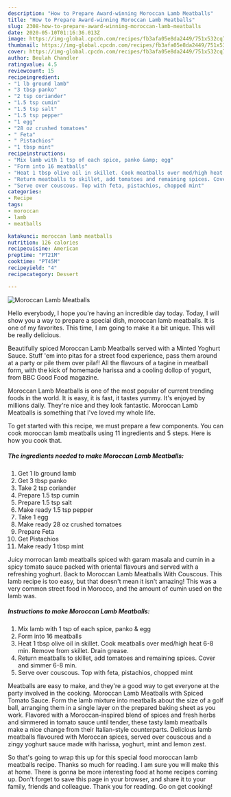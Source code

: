 ```yaml
---
description: "How to Prepare Award-winning Moroccan Lamb Meatballs"
title: "How to Prepare Award-winning Moroccan Lamb Meatballs"
slug: 2308-how-to-prepare-award-winning-moroccan-lamb-meatballs
date: 2020-05-10T01:16:36.013Z
image: https://img-global.cpcdn.com/recipes/fb3afa05e8da2449/751x532cq70/moroccan-lamb-meatballs-recipe-main-photo.jpg
thumbnail: https://img-global.cpcdn.com/recipes/fb3afa05e8da2449/751x532cq70/moroccan-lamb-meatballs-recipe-main-photo.jpg
cover: https://img-global.cpcdn.com/recipes/fb3afa05e8da2449/751x532cq70/moroccan-lamb-meatballs-recipe-main-photo.jpg
author: Beulah Chandler
ratingvalue: 4.5
reviewcount: 15
recipeingredient:
- "1 lb ground lamb"
- "3 tbsp panko"
- "2 tsp coriander"
- "1.5 tsp cumin"
- "1.5 tsp salt"
- "1.5 tsp pepper"
- "1 egg"
- "28 oz crushed tomatoes"
- " Feta"
- " Pistachios"
- "1 tbsp mint"
recipeinstructions:
- "Mix lamb with 1 tsp of each spice, panko &amp; egg"
- "Form into 16 meatballs"
- "Heat 1 tbsp olive oil in skillet. Cook meatballs over med/high heat 6-8 min. Remove from skillet. Drain grease."
- "Return meatballs to skillet, add tomatoes and remaining spices. Cover and simmer 6-8 min."
- "Serve over couscous. Top with feta, pistachios, chopped mint"
categories:
- Recipe
tags:
- moroccan
- lamb
- meatballs

katakunci: moroccan lamb meatballs 
nutrition: 126 calories
recipecuisine: American
preptime: "PT21M"
cooktime: "PT45M"
recipeyield: "4"
recipecategory: Dessert

---
```



![Moroccan Lamb Meatballs](https://img-global.cpcdn.com/recipes/fb3afa05e8da2449/751x532cq70/moroccan-lamb-meatballs-recipe-main-photo.jpg)

Hello everybody, I hope you're having an incredible day today. Today, I will show you a way to prepare a special dish, moroccan lamb meatballs. It is one of my favorites. This time, I am going to make it a bit unique. This will be really delicious.

Beautifully spiced Moroccan Lamb Meatballs served with a Minted Yoghurt Sauce. Stuff &#39;em into pitas for a street food experience, pass them around at a party or pile them over pilaf! All the flavours of a tagine in meatball form, with the kick of homemade harissa and a cooling dollop of yogurt, from BBC Good Food magazine.

Moroccan Lamb Meatballs is one of the most popular of current trending foods in the world. It is easy, it is fast, it tastes yummy. It's enjoyed by millions daily. They're nice and they look fantastic. Moroccan Lamb Meatballs is something that I've loved my whole life.


To get started with this recipe, we must prepare a few components. You can cook moroccan lamb meatballs using 11 ingredients and 5 steps. Here is how you cook that.

<!--inarticleads1-->

##### The ingredients needed to make Moroccan Lamb Meatballs:

1. Get 1 lb ground lamb
1. Get 3 tbsp panko
1. Take 2 tsp coriander
1. Prepare 1.5 tsp cumin
1. Prepare 1.5 tsp salt
1. Make ready 1.5 tsp pepper
1. Take 1 egg
1. Make ready 28 oz crushed tomatoes
1. Prepare  Feta
1. Get  Pistachios
1. Make ready 1 tbsp mint


Juicy morrocan lamb meatballs spiced with garam masala and cumin in a spicy tomato sauce packed with oriental flavours and served with a refreshing yoghurt. Back to Moroccan Lamb Meatballs With Couscous. This lamb recipe is too easy, but that doesn&#39;t mean it isn&#39;t amazing! This was a very common street food in Morocco, and the amount of cumin used on the lamb was. 

<!--inarticleads2-->

##### Instructions to make Moroccan Lamb Meatballs:

1. Mix lamb with 1 tsp of each spice, panko &amp; egg
1. Form into 16 meatballs
1. Heat 1 tbsp olive oil in skillet. Cook meatballs over med/high heat 6-8 min. Remove from skillet. Drain grease.
1. Return meatballs to skillet, add tomatoes and remaining spices. Cover and simmer 6-8 min.
1. Serve over couscous. Top with feta, pistachios, chopped mint


Meatballs are easy to make, and they&#39;re a good way to get everyone at the party involved in the cooking. Moroccan Lamb Meatballs with Spiced Tomato Sauce. Form the lamb mixture into meatballs about the size of a golf ball, arranging them in a single layer on the prepared baking sheet as you work. Flavored with a Moroccan-inspired blend of spices and fresh herbs and simmered in tomato sauce until tender, these tasty lamb meatballs make a nice change from their Italian-style counterparts. Delicious lamb meatballs flavoured with Moroccan spices, served over couscous and a zingy yoghurt sauce made with harissa, yoghurt, mint and lemon zest. 

So that's going to wrap this up for this special food moroccan lamb meatballs recipe. Thanks so much for reading. I am sure you will make this at home. There is gonna be more interesting food at home recipes coming up. Don't forget to save this page in your browser, and share it to your family, friends and colleague. Thank you for reading. Go on get cooking!
